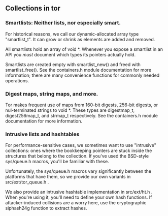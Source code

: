 
## Collections in tor

### Smartlists: Neither lists, nor especially smart.

For historical reasons, we call our dynamic-allocated array type
"smartlist_t".  It can grow or shrink as elements are added and removed.

All smartlists hold an array of void \*.  Whenever you expose a smartlist
in an API you *must* document which types its pointers actually hold.

<!-- It would be neat to fix that, wouldn't it? -NM  -->

Smartlists are created empty with smartlist_new() and freed with
smartlist_free().  See the containers.h module documentation for more
information; there are many convenience functions for commonly needed
operations.


### Digest maps, string maps, and more.

Tor makes frequent use of maps from 160-bit digests, 256-bit digests,
or nul-terminated strings to void *. These types are digestmap_t,
digest256map_t, and strmap_t respectively.  See the containers.h
module documentation for more information.


### Intrusive lists and hashtables

For performance-sensitive cases, we sometimes want to use "intrusive"
collections: ones where the bookkeeping pointers are stuck inside the
structures that belong to the collection.  If you've used the
BSD-style sys/queue.h macros, you'll be familiar with these.

Unfortunately, the sys/queue.h macros vary significantly between the
platforms that have them, so we provide our own variants in
src/ext/tor_queue.h .

We also provide an intrusive hashtable implementation in src/ext/ht.h
. When you're using it, you'll need to define your own hash
functions. If attacker-induced collisions are a worry here, use the
cryptographic siphash24g function to extract hashes.

